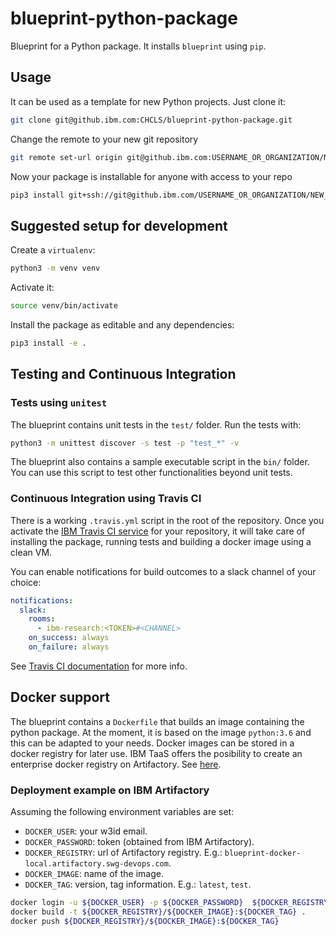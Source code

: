 # blueprint-python-package

Blueprint for a Python package. It installs `blueprint` using `pip`.


## Usage

It can be used as a template for new Python projects. 
Just clone it:

```sh
git clone git@github.ibm.com:CHCLS/blueprint-python-package.git 
```

Change the remote to your new git repository

```sh
git remote set-url origin git@github.ibm.com:USERNAME_OR_ORGANIZATION/NEW_REPOSITORY.git
```

Now your package is installable for anyone with access to your repo

```sh
pip3 install git+ssh://git@github.ibm.com/USERNAME_OR_ORGANIZATION/NEW_REPOSITORY
```

## Suggested setup for development

Create a `virtualenv`:

```sh
python3 -m venv venv
```

Activate it:

```sh
source venv/bin/activate
```

Install the package as editable and any dependencies:

```sh
pip3 install -e .
```

## Testing and Continuous Integration

### Tests using `unitest`

The blueprint contains unit tests in the `test/` folder.
Run the tests with: 

```sh 
python3 -m unittest discover -s test -p "test_*" -v
```

The blueprint also contains a sample executable script in the `bin/` folder.
You can use this script to test other functionalities beyond unit tests.

### Continuous Integration using Travis CI

There is a working `.travis.yml` script in the root of the repository.
Once you activate the [IBM Travis CI service](https://travis.ibm.com) for your repository, 
it will take care of installing the package, running tests and building a docker image 
using a clean VM.

You can enable notifications for build outcomes to a slack channel of your choice:

```yaml
notifications:
  slack:
    rooms:
      - ibm-research:<TOKEN>#<CHANNEL>
    on_success: always
    on_failure: always
```

See [Travis CI documentation](https://docs.travis-ci.com/user/notifications/#configuring-slack-notifications) for more info.


## Docker support

The blueprint contains a `Dockerfile` that builds an image containing the python package.
At the moment, it is based on the image `python:3.6` and this can be adapted to your needs. 
Docker images can be stored in a docker registry for later use.
IBM TaaS offers the posibility to create an enterprise docker registry on Artifactory. 
See [here](https://pages.github.ibm.com/TAAS/tools_guide/artifactory/getting-started.html).

### Deployment example on IBM Artifactory

Assuming the following environment variables are set:
- `DOCKER_USER`: your w3id email.
- `DOCKER_PASSWORD`: token (obtained from IBM Artifactory).
- `DOCKER_REGISTRY`: url of Artifactory registry. E.g.: `blueprint-docker-local.artifactory.swg-devops.com`.
- `DOCKER_IMAGE`: name of the image. 
- `DOCKER_TAG`: version, tag information. E.g.: `latest`, `test`.

```sh 
docker login -u ${DOCKER_USER} -p ${DOCKER_PASSWORD}  ${DOCKER_REGISTRY}
docker build -t ${DOCKER_REGISTRY}/${DOCKER_IMAGE}:${DOCKER_TAG} .
docker push ${DOCKER_REGISTRY}/${DOCKER_IMAGE}:${DOCKER_TAG} 
```
